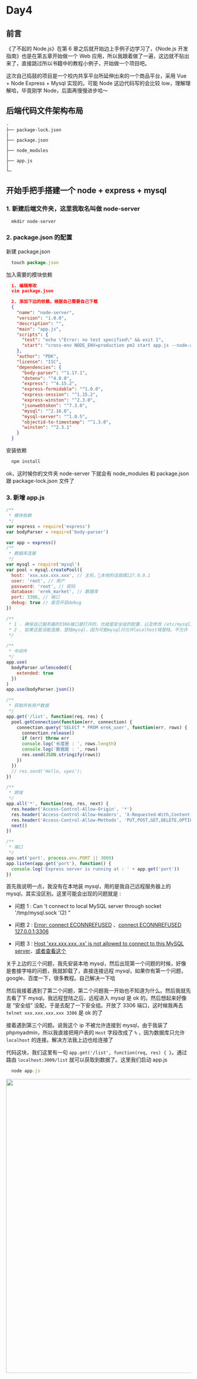 # Day4

## 前言

《了不起的 Node.js》在第 6 章之后就开始边上手例子边学习了，《Node.js 开发指南》也是在第五章开始做一个 Web 应用，所以我跟着做了一遍，这边就不贴出来了，直接跳过所以书籍中的教程小例子，开始做一个项目吧。

这次自己捣鼓的项目是一个校内共享平台所延伸出来的一个商品平台，采用 Vue + Node Express + Mysql 实现的。可能 Node 这边代码写的会比较 low，理解理解哈，毕竟刚学 Node，后面再慢慢进步哈～

## 后端代码文件架构布局

```
·
├── package-lock.json
|
├── package.json
│ 
├── node_modules
│ 
├── app.js
│ 
└─
```

## 开始手把手搭建一个 node + express + mysql

### 1. 新建后端文件夹，这里我取名叫做 node-server

```javascript
  mkdir node-server
```

### 2. package.json 的配置

新建 package.json

```javascript
  touch package.json
```

加入需要的模块依赖

```json
  1. 编辑修改
  vim package.json

  2. 添加下边的依赖，根据自己需要自己下载
  {
    "name": "node-server",
    "version": "1.0.0",
    "description": "",
    "main": "app.js",
    "scripts": {
      "test": "echo \"Error: no test specified\" && exit 1",
      "start": "cross-env NODE_ENV=production pm2 start app.js --node-args='--harmony' --name 'server'"
    },
    "author": "PDK",
    "license": "ISC",
    "dependencies": {
      "body-parser": "^1.17.1",
      "dotenv": "^4.0.0",
      "express": "^4.15.2",
      "express-formidable": "^1.0.0",
      "express-session": "^1.15.2",
      "express-winston": "^2.3.0",
      "jsonwebtoken": "^7.3.0",
      "mysql": "^2.16.0",
      "mysql-server": "^1.0.5",
      "objectid-to-timestamp": "^1.3.0",
      "winston": "^2.3.1"
    }
  }
```

安装依赖

```javascript
  npm install
```

ok，这时候你的文件夹 node-server 下就会有 node_modules 和 package.json 跟 package-lock.json 文件了

### 3. 新增 app.js

```javascript
/**
 * 模块依赖
 */
var express = require('express')
var bodyParser = require('body-parser')

var app = express()
/**
 * 数据库连接
 */
var mysql = require('mysql')
var pool = mysql.createPool({
  host: 'xxx.xxx.xxx.xxx', // 主机，本地的话就填127.0.0.1
  user: 'root', // 用户
  password: 'root', // 密码
  database: 'erek_market', // 数据库
  port: 3306, // 端口
  debug: true // 是否开启debug
})

/**
 * 1 . 确保自己服务器的3306端口是打开的，也就是安全组的配置，以及修改 /etc/mysql/mysql.conf/mysql.conf， 将 bind_address 127.0.0.1 注释掉
 * 2 . 如果还是没能连接，登陆mysql，因为可能mysql只允许localhost域登陆。不允许 ip xxx.xx.xx.xx 登陆，这时候只需要将mysql user表的 localhost 改为 % 就好了
 */

/**
 * 中间件
 */
app.use(
  bodyParser.urlencoded({
    extended: true
  })
)
app.use(bodyParser.json())

/**
 * 获取所有用户数据
 */
app.get('/list', function(req, res) {
  pool.getConnection(function(err, connection) {
    connection.query('SELECT * FROM erek_user', function(err, rows) {
      connection.release()
      if (err) throw err
      console.log('长度是 : ', rows.length)
      console.log('数据是 : ', rows)
      res.send(JSON.stringify(rows))
    })
  })
  // res.send('Hello, uyes');
})

/**
 * 跨域
 */
app.all('*', function(req, res, next) {
  res.header('Access-Control-Allow-Origin', '*')
  res.header('Access-Control-Allow-Headers', 'X-Requested-With,Content-Type') //预检请求使用
  res.header('Access-Control-Allow-Methods', 'PUT,POST,GET,DELETE,OPTIONS') //预检请求使用
  next()
})

/**
 * 端口
 */
app.set('port', process.env.PORT || 3009)
app.listen(app.get('port'), function() {
  console.log('Express server is running at : ' + app.get('port'))
})
```

首先我说明一点，我没有在本地装 mysql，用的是我自己远程服务器上的 mysql，其实没区别。这里可能会出现的问题就是 :

- 问题 1 : Can 't connect to local MySQL server through socket '/tmp/mysql.sock '(2) "

- 问题 2 : [Error: connect ECONNREFUSED](https://stackoverflow.com/questions/30266221/node-js-mysql-error-connect-econnrefused) 、[connect ECONNREFUSED 127.0.0.1:3306](https://github.com/mysqljs/mysql/issues/1675)

- 问题 3 : [Host 'xxx.xxx.xxx..xx' is not allowed to connect to this MySQL server](https://blog.csdn.net/EI__Nino/article/details/25069391)、[或者查看这个](https://blog.csdn.net/symoriaty/article/details/78425920)

关于上边的三个问题，我先安装本地 mysql，然后出现第一个问题的时候，好像是套接字啥的问题，我就卸载了，直接连接远程 mysql，如果你有第一个问题，google、百度一下，很多教程。自己解决一下哈

然后我接着遇到了第二个问题，第二个问题我一开始也不知道为什么。然后我就先去看了下 mysql。我远程登陆之后，远程进入 mysql 是 ok 的。然后想起来好像是 “安全组” 没配，于是去配了一下安全组。开放了 3306 端口，这时候我再去 `telnet xxx.xxx.xxx.xxx 3306` 是 ok 的了

接着遇到第三个问题。说我这个 ip 不被允许连接到 mysql，由于我装了 phpmyadmin，所以我直接把用户表的 `Host` 字段改成了 `%` ，因为数据库只允许 `localhost` 的连接。解决方法我上边也给连接了

代码这块，我们这里有一句 `app.get('/list', function(req, res) { }`。通过路由 `localhost:3009/list` 就可以获取到数据了。这里我们启动 app.js

```javascript
  node app.js
```

<div>
  <img src='https://github.com/PDKSophia/read-booklist/raw/master/Node%E5%85%A5%E9%97%A8%E5%8F%8A%E5%AE%9E%E8%B7%B5/node-image/node-4.png' width=800 />
</div>
